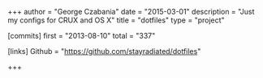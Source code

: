 +++
author = "George Czabania"
date = "2015-03-01"
description = "Just my configs for CRUX and OS X"
title = "dotfiles"
type = "project"

[commits]
  first = "2013-08-10"
  total = "337"

[links]
  Github = "https://github.com/stayradiated/dotfiles"

+++


